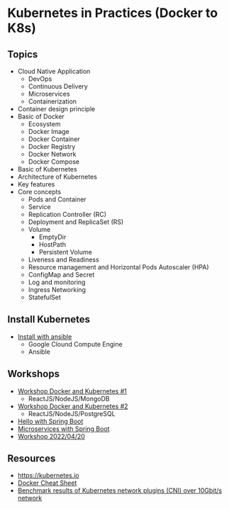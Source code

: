 # Kubernetes in Practices (Docker to K8s)

## Topics
* Cloud Native Application
  * DevOps
  * Continuous Delivery
  * Microservices
  * Containerization
* Container design principle
* Basic of Docker
  * Ecosystem
  * Docker Image
  * Docker Container
  * Docker Registry
  * Docker Network
  * Docker Compose
* Basic of Kubernetes
* Architecture of Kubernetes
* Key features
* Core concepts
  * Pods and Container
  * Service
  * Replication Controller (RC)
  * Deployment and ReplicaSet (RS)
  * Volume
    * EmptyDir
    * HostPath
    * Persistent Volume
  * Liveness and Readiness
  * Resource management and Horizontal Pods Autoscaler (HPA)
  * ConfigMap and Secret
  * Log and monitoring
  * Ingress Networking
  * StatefulSet

## Install Kubernetes
* [Install with ansible](https://github.com/up1/workshop-k8s-setup)
  * Google Clound Compute Engine
  * Ansible

## Workshops
* [Workshop Docker and Kubernetes #1](https://github.com/up1/workshop-docker-k8s-helm)
  * ReactJS/NodeJS/MongoDB
* [Workshop Docker and Kubernetes #2](https://github.com/up1/demo-docker-k8s)
  * ReactJS/NodeJS/PostgreSQL
* [Hello with Spring Boot](https://github.com/up1/workshop-java-springboot-docker-k8s)
* [Microservices with Spring Boot](https://github.com/up1/workshop-kubernetes-microservices)
* [Workshop 2022/04/20](https://github.com/up1/workshop-java-docker-k8s-20220420)

## Resources
* https://kubernetes.io
* [Docker Cheat Sheet](https://github.com/wsargent/docker-cheat-sheet)
* [Benchmark results of Kubernetes network plugins (CNI) over 10Gbit/s network](https://itnext.io/benchmark-results-of-kubernetes-network-plugins-cni-over-10gbit-s-network-36475925a560)





